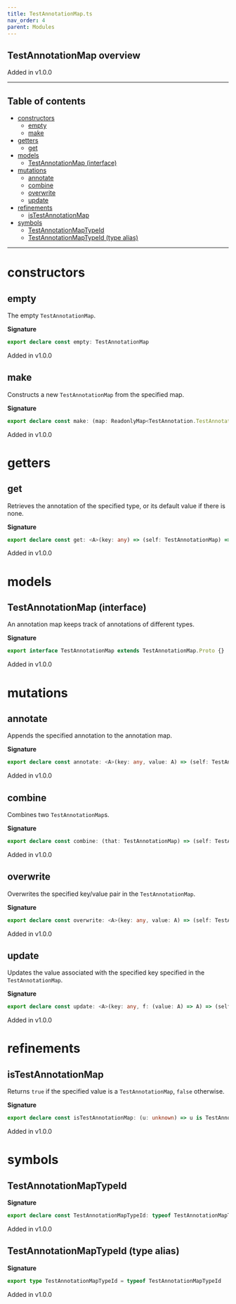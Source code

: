 ```yaml
---
title: TestAnnotationMap.ts
nav_order: 4
parent: Modules
---
```


## TestAnnotationMap overview

Added in v1.0.0

---

<h2 class="text-delta">Table of contents</h2>

- [constructors](#constructors)
  - [empty](#empty)
  - [make](#make)
- [getters](#getters)
  - [get](#get)
- [models](#models)
  - [TestAnnotationMap (interface)](#testannotationmap-interface)
- [mutations](#mutations)
  - [annotate](#annotate)
  - [combine](#combine)
  - [overwrite](#overwrite)
  - [update](#update)
- [refinements](#refinements)
  - [isTestAnnotationMap](#istestannotationmap)
- [symbols](#symbols)
  - [TestAnnotationMapTypeId](#testannotationmaptypeid)
  - [TestAnnotationMapTypeId (type alias)](#testannotationmaptypeid-type-alias)

---

# constructors

## empty

The empty `TestAnnotationMap`.

**Signature**

```ts
export declare const empty: TestAnnotationMap
```

Added in v1.0.0

## make

Constructs a new `TestAnnotationMap` from the specified map.

**Signature**

```ts
export declare const make: (map: ReadonlyMap<TestAnnotation.TestAnnotation<unknown>, unknown>) => TestAnnotationMap
```

Added in v1.0.0

# getters

## get

Retrieves the annotation of the specified type, or its default value if
there is none.

**Signature**

```ts
export declare const get: <A>(key: any) => (self: TestAnnotationMap) => A
```

Added in v1.0.0

# models

## TestAnnotationMap (interface)

An annotation map keeps track of annotations of different types.

**Signature**

```ts
export interface TestAnnotationMap extends TestAnnotationMap.Proto {}
```

Added in v1.0.0

# mutations

## annotate

Appends the specified annotation to the annotation map.

**Signature**

```ts
export declare const annotate: <A>(key: any, value: A) => (self: TestAnnotationMap) => TestAnnotationMap
```

Added in v1.0.0

## combine

Combines two `TestAnnotationMap`s.

**Signature**

```ts
export declare const combine: (that: TestAnnotationMap) => (self: TestAnnotationMap) => TestAnnotationMap
```

Added in v1.0.0

## overwrite

Overwrites the specified key/value pair in the `TestAnnotationMap`.

**Signature**

```ts
export declare const overwrite: <A>(key: any, value: A) => (self: TestAnnotationMap) => TestAnnotationMap
```

Added in v1.0.0

## update

Updates the value associated with the specified key specified in the
`TestAnnotationMap`.

**Signature**

```ts
export declare const update: <A>(key: any, f: (value: A) => A) => (self: TestAnnotationMap) => TestAnnotationMap
```

Added in v1.0.0

# refinements

## isTestAnnotationMap

Returns `true` if the specified value is a `TestAnnotationMap`, `false`
otherwise.

**Signature**

```ts
export declare const isTestAnnotationMap: (u: unknown) => u is TestAnnotationMap
```

Added in v1.0.0

# symbols

## TestAnnotationMapTypeId

**Signature**

```ts
export declare const TestAnnotationMapTypeId: typeof TestAnnotationMapTypeId
```

Added in v1.0.0

## TestAnnotationMapTypeId (type alias)

**Signature**

```ts
export type TestAnnotationMapTypeId = typeof TestAnnotationMapTypeId
```

Added in v1.0.0
